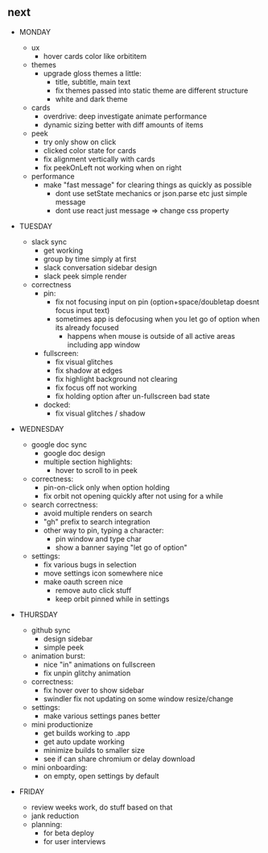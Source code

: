 ## next

* MONDAY

  * ux
    * hover cards color like orbititem
  * themes
    * upgrade gloss themes a little:
      * title, subtitle, main text
      * fix themes passed into static theme are different structure
      * white and dark theme
  * cards
    * overdrive: deep investigate animate performance
    * dynamic sizing better with diff amounts of items
  * peek
    * try only show on click
    * clicked color state for cards
    * fix alignment vertically with cards
    * fix peekOnLeft not working when on right
  * performance
    * make "fast message" for clearing things as quickly as possible
      * dont use setState mechanics or json.parse etc just simple message
      * dont use react just message => change css property

* TUESDAY

  * slack sync
    * get working
    * group by time simply at first
    * slack conversation sidebar design
    * slack peek simple render
  * correctness
    * pin:
      * fix not focusing input on pin (option+space/doubletap doesnt focus input text)
      * sometimes app is defocusing when you let go of option when its already focused
        * happens when mouse is outside of all active areas including app window
    * fullscreen:
      * fix visual glitches
      * fix shadow at edges
      * fix highlight background not clearing
      * fix focus off not working
      * fix holding option after un-fullscreen bad state
    * docked:
      * fix visual glitches / shadow

* WEDNESDAY

  * google doc sync
    * google doc design
    * multiple section highlights:
      * hover to scroll to in peek
  * correctness:
    * pin-on-click only when option holding
    * fix orbit not opening quickly after not using for a while
  * search correctness:
    * avoid multiple renders on search
    * "gh" prefix to search integration
    * other way to pin, typing a character:
      * pin window and type char
      * show a banner saying "let go of option"
  * settings:
    * fix various bugs in selection
    * move settings icon somewhere nice
    * make oauth screen nice
      * remove auto click stuff
      * keep orbit pinned while in settings

* THURSDAY

  * github sync
    * design sidebar
    * simple peek
  * animation burst:
    * nice "in" animations on fullscreen
    * fix unpin glitchy animation
  * correctness:
    * fix hover over <Indicator /> to show sidebar
    * swindler fix not updating on some window resize/change
  * settings:
    * make various settings panes better
  * mini productionize
    * get builds working to .app
    * get auto update working
    * minimize builds to smaller size
    * see if can share chromium or delay download
  * mini onboarding:
    * on empty, open settings by default

* FRIDAY

  * review weeks work, do stuff based on that
  * jank reduction
  * planning:
    * for beta deploy
    * for user interviews
